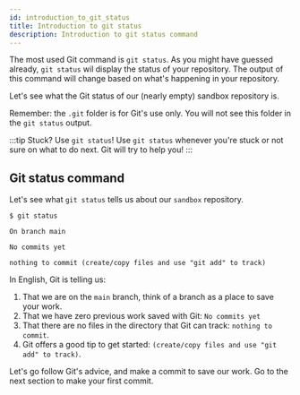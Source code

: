 ```yaml
---
id: introduction_to_git_status
title: Introduction to git status
description: Introduction to git status command
---
```


The most used Git command is `git status`.
As you might have guessed already, `git status` wil display the status of your repository.
The output of this command will change based on what's happening in your repository.

Let's see what the Git status of our (nearly empty) sandbox repository is.

Remember: the `.git` folder is for Git's use only.
You will not see this folder in the `git status` output.

:::tip Stuck? Use `git status`!
Use `git status` whenever you're stuck or not sure on what to do next.
Git will try to help you!
:::

## Git status command

Let's see what `git status` tells us about our `sandbox` repository.

```git
$ git status

On branch main

No commits yet

nothing to commit (create/copy files and use "git add" to track)
```

In English, Git is telling us:

1. That we are on the `main` branch, think of a branch as a place to save your work.
2. That we have zero previous work saved with Git: `No commits yet`
3. That there are no files in the directory that Git can track: `nothing to commit`.
4. Git offers a good tip to get started: `(create/copy files and use "git add" to track)`.

Let's go follow Git's advice, and make a commit to save our work.
Go to the next section to make your first commit.
